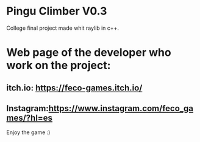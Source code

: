 # Pingu Climber V0.3
College final project made whit raylib in c++.

# Web page of the developer who work on the project:
## itch.io: https://feco-games.itch.io/
## Instagram:https://www.instagram.com/feco_games/?hl=es

Enjoy the game :) 